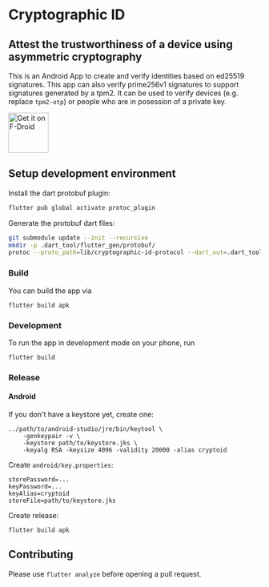 # Cryptographic ID

## Attest the trustworthiness of a device using asymmetric cryptography

This is an Android App to create and verify identities based on ed25519
signatures. This app can also verify prime256v1 signatures to support signatures
generated by a tpm2. It can be used to verify devices (e.g. replace `tpm2-otp`) or
people who are in posession of a private key.

[<img src="https://fdroid.gitlab.io/artwork/badge/get-it-on.png"
  alt="Get it on F-Droid"
  height="80">](https://f-droid.org/packages/io.gitlab.cryptographic_id)

## Setup development environment

Install the dart protobuf plugin:
```bash
flutter pub global activate protoc_plugin
```

Generate the protobuf dart files:
```bash
git submodule update --init --recursive
mkdir -p .dart_tool/flutter_gen/protobuf/
protoc --proto_path=lib/cryptographic-id-protocol --dart_out=.dart_tool/flutter_gen/protobuf lib/cryptographic-id-protocol/cryptographic_id.proto
```

### Build

You can build the app via
```
flutter build apk
```

### Development

To run the app in development mode on your phone, run
```
flutter build
```

### Release

#### Android

If you don't have a keystore yet, create one:
```
../path/to/android-studio/jre/bin/keytool \
	-genkeypair -v \
	-keystore path/to/keystore.jks \
	-keyalg RSA -keysize 4096 -validity 20000 -alias cryptoid
```

Create `android/key.properties`:
```
storePassword=...
keyPassword=...
keyAlias=cryptoid
storeFile=path/to/keystore.jks
```

Create release:

```
flutter build apk
```

## Contributing

Please use `flutter analyze` before opening a pull request.

